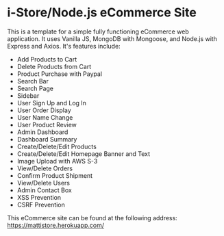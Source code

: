 # i-Store/Node.js eCommerce Site

This is a template for a simple fully functioning eCommerce web application. It uses Vanilla JS, MongoDB with Mongoose, and Node.js with Express and Axios. 
It's features include:

<ul>
  <li>Add Products to Cart</li>
  <li>Delete Products from Cart</li>
  <li>Product Purchase with Paypal</li>
  <li>Search Bar</li>
  <li>Search Page</li>
  <li>Sidebar</li>
  <li>User Sign Up and Log In</li>
  <li>User Order Display</li>
  <li>User Name Change</li>
  <li>User Product Review</li>
  <li>Admin Dashboard</li>
  <li>Dashboard Summary</li>
  <li>Create/Delete/Edit Products</li>
  <li>Create/Delete/Edit Homepage Banner and Text</li>
  <li>Image Upload with AWS S-3</li>
  <li>View/Delete Orders</li>
  <li>Confirm Product Shipment</li>
  <li>View/Delete Users</li>
  <li>Admin Contact Box</li>
  <li>XSS Prevention</li>
  <li>CSRF Prevention</li>
</ul>

This eCommerce site can be found at the following address: https://mattistore.herokuapp.com/
